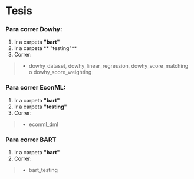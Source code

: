 # Tesis
### Para correr Dowhy:
1. Ir a carpeta **"bart"**
2. Ir a carpeta ** "testing"**                      
3. Correr:
  > - dowhy_dataset, dowhy_linear_regression, dowhy_score_matching o dowhy_score_weighting

### Para correr EconML:
1. Ir a carpeta **"bart"**
2. Ir a carpeta **"testing"**
3. Correr:
  > - econml_dml

### Para correr BART
1. Ir a carpeta **"bart"**
2. Correr:
  > - bart_testing

